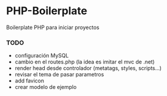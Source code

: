 # PHP-Boilerplate
Boilerplate PHP para iniciar proyectos

### TODO
- configuración MySQL
- cambio en el routes.php (la idea es imitar el mvc de .net)
- render head desde controlador (metatags, styles, scripts...)
- revisar el tema de pasar parametros
- add favicon
- crear modelo de ejemplo
